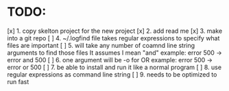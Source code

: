 TODO:
=====
[x] 1. copy skelton project for the new project
[x] 2. add read me
[x] 3. make into a git repo
[ ] 4. ~/.logfind file takes regular expressions to specify what files are important
[ ] 5. will take any number of coamnd line string arguments to find those files
       It assumes I mean "and" example: error 500 -> error and 500
[ ] 6. one argument will be -o for OR example: error 500 -> error or 500
[ ] 7. be able to install and run it like a normal program
[ ] 8.  use regular expressions as command line string
[ ] 9. needs to be optimized to run fast

